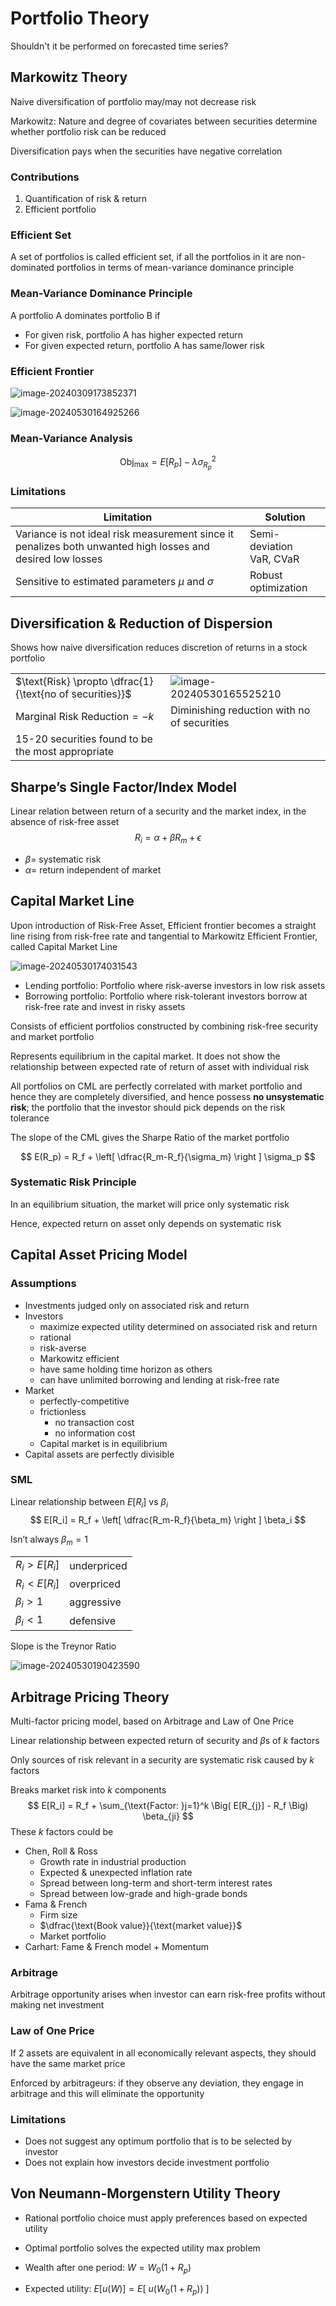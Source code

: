 # Portfolio Theory

Shouldn't it be performed on forecasted time series?

## Markowitz Theory

Naive diversification of portfolio may/may not decrease risk

Markowitz: Nature and degree of covariates between securities determine whether portfolio risk can be reduced

Diversification pays when the securities have negative correlation

### Contributions

1. Quantification of risk & return
2. Efficient portfolio

### Efficient Set

A set of portfolios is called efficient set, if all the portfolios in it are non-dominated portfolios in terms of mean-variance dominance principle

### Mean-Variance Dominance Principle

A portfolio A dominates portfolio B if

- For given risk, portfolio A has higher expected return
- For given expected return, portfolio A has same/lower risk

### Efficient Frontier

![image-20240309173852371](assets/image-20240309173852371.png)

![image-20240530164925266](assets/image-20240530164925266.png)

### Mean-Variance Analysis

$$
\text{Obj}_\max = E[R_p] - \lambda \sigma^2_{R_p}
$$

### Limitations

| Limitation                                                   | Solution                      |
| ------------------------------------------------------------ | ----------------------------- |
| Variance is not ideal risk measurement since it penalizes both unwanted high losses and desired low losses | Semi-deviation<br />VaR, CVaR |
| Sensitive to estimated parameters $\mu$ and $\sigma$         | Robust optimization           |

## Diversification & Reduction of Dispersion

Shows how naive diversification reduces discretion of returns in a stock portfolio

|                                                          |                                                              |
| -------------------------------------------------------- | ------------------------------------------------------------ |
| $\text{Risk} \propto \dfrac{1}{\text{no of securities}}$ | ![image-20240530165525210](assets/image-20240530165525210.png) |
| $\text{Marginal Risk Reduction} = -k$                    | Diminishing reduction with no of securities                  |
| 15-20 securities found to be the most appropriate        |                                                              |

## Sharpe’s Single Factor/Index Model

Linear relation between return of a security and the market index, in the absence of risk-free asset
$$
R_i = \alpha + \beta R_m + \epsilon
$$

- $\beta=$ systematic risk
- $\alpha=$ return independent of market

## Capital Market Line

Upon introduction of Risk-Free Asset, Efficient frontier becomes a straight line rising from risk-free rate and tangential to Markowitz Efficient Frontier, called Capital Market Line

![image-20240530174031543](assets/image-20240530174031543.png)

- Lending portfolio: Portfolio where risk-averse investors in low risk assets
- Borrowing portfolio: Portfolio where risk-tolerant investors borrow at risk-free rate and invest in risky assets

Consists of efficient portfolios constructed by combining risk-free security and market portfolio

Represents equilibrium in the capital market. It does not show the relationship between expected rate of return of asset with individual risk

All portfolios on CML are perfectly correlated with market portfolio and hence they are completely diversified, and hence possess **no unsystematic risk**; the portfolio that the investor should pick depends on the risk tolerance

The slope of the CML gives the Sharpe Ratio of the market portfolio

$$
E(R_p) = R_f + \left[
\dfrac{R_m-R_f}{\sigma_m} \right
] \sigma_p
$$

### Systematic Risk Principle

In an equilibrium situation, the market will price only systematic risk

Hence, expected return on asset only depends on systematic risk

## Capital Asset Pricing Model

### Assumptions

- Investments judged only on associated risk and return
- Investors
  - maximize expected utility determined on associated risk and return
  - rational
  - risk-averse
  - Markowitz efficient
  - have same holding time horizon as others
  - can have unlimited borrowing and lending at risk-free rate
- Market
  - perfectly-competitive
  - frictionless
    - no transaction cost
    - no information cost
  - Capital market is in equilibrium
- Capital assets are perfectly divisible

### SML

Linear relationship between $E[R_i]$ vs $\beta_i$
$$
E[R_i] = R_f + \left[
\dfrac{R_m-R_f}{\beta_m} \right
] \beta_i
$$

Isn’t always $\beta_m = 1$

|                |             |
| -------------- | ----------- |
| $R_i > E[R_i]$ | underpriced |
| $R_i < E[R_i]$ | overpriced  |
| $\beta_i > 1$  | aggressive  |
| $\beta_i < 1$  | defensive   |

Slope is the Treynor Ratio

![image-20240530190423590](assets/image-20240530190423590.png)

## Arbitrage Pricing Theory

Multi-factor pricing model, based on Arbitrage and Law of One Price

Linear relationship between expected return of security and $\beta$s of $k$ factors

Only sources of risk relevant in a security are systematic risk caused by $k$ factors

Breaks market risk into $k$ components
$$
E[R_i] = R_f + \sum_{\text{Factor: }j=1}^k \Big( E[R_{j}] - R_f \Big) \beta_{ji}
$$
These $k$ factors could be

- Chen, Roll & Ross
  - Growth rate in industrial production
  - Expected & unexpected inflation rate
  - Spread between long-term and short-term interest rates
  - Spread between low-grade and high-grade bonds
- Fama & French
  - Firm size
  - $\dfrac{\text{Book value}}{\text{market value}}$
  - Market portfolio
- Carhart: Fame & French model + Momentum

### Arbitrage

Arbitrage opportunity arises when investor can earn risk-free profits without making net investment

### Law of One Price

If 2 assets are equivalent in all economically relevant aspects, they should have the same market price

Enforced by arbitrageurs: if they observe any deviation, they engage in arbitrage and this will eliminate the opportunity

### Limitations

- Does not suggest any optimum portfolio that is to be selected by investor
- Does not explain how investors decide investment portfolio

## Von Neumann-Morgenstern Utility Theory

- Rational portfolio choice must apply preferences based on expected utility
- Optimal portfolio solves the expected utility max problem

- Wealth after one period: $W = W_0 (1+R_p)$
- Expected utility: $E[u(W)] = E[ \ u \Big( W_0(1+R_p) \Big) \ ]$
